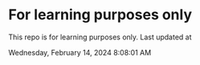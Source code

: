 # For learning purposes only
This repo is for learning purposes only.
Last updated at

Wednesday, February 14, 2024 8:08:01 AM

